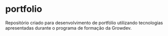 # portfolio
Repositório criado para desenvolvimento de portfólio utilizando tecnologias apresentadas durante o programa de formação da Growdev.
